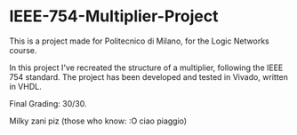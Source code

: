 # IEEE-754-Multiplier-Project
This is a project made for Politecnico di Milano, for the Logic Networks course.

In this project I've recreated the structure of a multiplier, following the IEEE 754 standard.
The project has been developed and tested in Vivado, written in VHDL.

Final Grading: 30/30.

Milky zani piz (those who know: :O  ciao piaggio)
